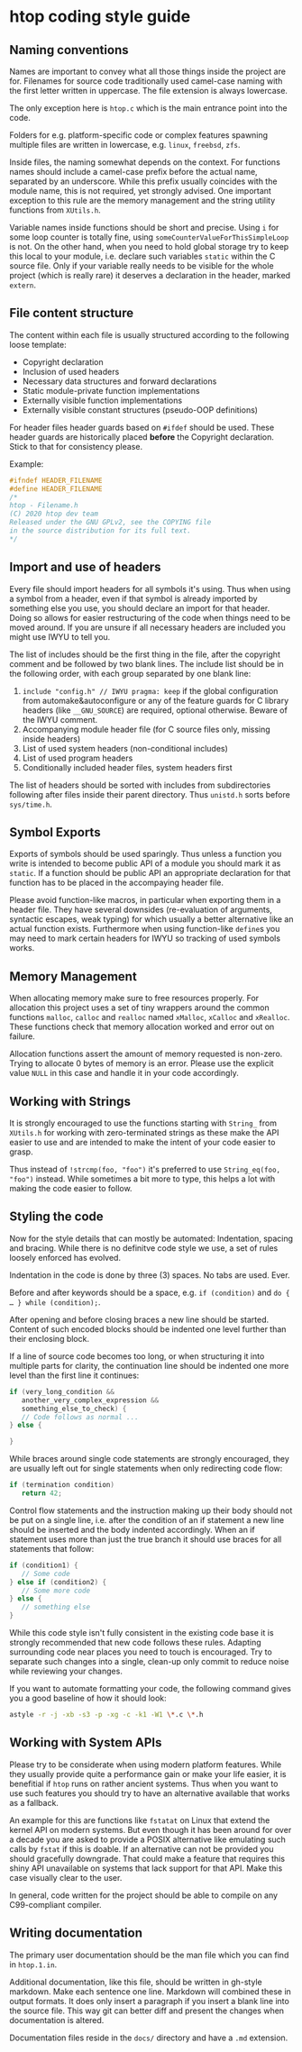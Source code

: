 htop coding style guide
=======================

Naming conventions
------------------

Names are important to convey what all those things inside the project are for.
Filenames for source code traditionally used camel-case naming with the first letter written in uppercase.
The file extension is always lowercase.

The only exception here is `htop.c` which is the main entrance point into the code.

Folders for e.g. platform-specific code or complex features spawning multiple files are written in lowercase, e.g. `linux`, `freebsd`, `zfs`.

Inside files, the naming somewhat depends on the context.
For functions names should include a camel-case prefix before the actual name, separated by an underscore.
While this prefix usually coincides with the module name, this is not required, yet strongly advised.
One important exception to this rule are the memory management and the string utility functions from `XUtils.h`.

Variable names inside functions should be short and precise.
Using `i` for some loop counter is totally fine, using `someCounterValueForThisSimpleLoop` is not.
On the other hand, when you need to hold global storage try to keep this local to your module, i.e. declare such variables `static` within the C source file.
Only if your variable really needs to be visible for the whole project (which is really rare) it deserves a declaration in the header, marked `extern`.

File content structure
----------------------

The content within each file is usually structured according to the following loose template:

* Copyright declaration
* Inclusion of used headers
* Necessary data structures and forward declarations
* Static module-private function implementations
* Externally visible function implementations
* Externally visible constant structures (pseudo-OOP definitions)

For header files header guards based on `#ifdef` should be used.
These header guards are historically placed **before** the Copyright declaration.
Stick to that for consistency please.

Example:

```c
#ifndef HEADER_FILENAME
#define HEADER_FILENAME
/*
htop - Filename.h
(C) 2020 htop dev team
Released under the GNU GPLv2, see the COPYING file
in the source distribution for its full text.
*/
```

Import and use of headers
-------------------------

Every file should import headers for all symbols it's using.
Thus when using a symbol from a header, even if that symbol is already imported by something else you use, you should declare an import for that header.
Doing so allows for easier restructuring of the code when things need to be moved around.
If you are unsure if all necessary headers are included you might use IWYU to tell you.

The list of includes should be the first thing in the file, after the copyright comment and be followed by two blank lines.
The include list should be in the following order, with each group separated by one blank line:

1. `include "config.h" // IWYU pragma: keep` if the global configuration
    from automake&autoconfigure or any of the feature guards for C library headers
    (like `__GNU_SOURCE`) are required, optional otherwise. Beware of the IWYU comment.
2. Accompanying module header file (for C source files only, missing inside headers)
3. List of used system headers (non-conditional includes)
4. List of used program headers
5. Conditionally included header files, system headers first

The list of headers should be sorted with includes from subdirectories following after files inside their parent directory.
Thus `unistd.h` sorts before `sys/time.h`.

Symbol Exports
--------------

Exports of symbols should be used sparingly.
Thus unless a function you write is intended to become public API of a module you should mark it as `static`.
If a function should be public API an appropriate declaration for that function has to be placed in the accompaying header file.

Please avoid function-like macros, in particular when exporting them in a header file.
They have several downsides (re-evaluation of arguments, syntactic escapes, weak typing) for which usually a better alternative like an actual function exists.
Furthermore when using function-like `define`s you may need to mark certain headers for IWYU so tracking of used symbols works.

Memory Management
-----------------

When allocating memory make sure to free resources properly.
For allocation this project uses a set of tiny wrappers around the common functions `malloc`, `calloc` and `realloc` named `xMalloc`, `xCalloc` and `xRealloc`.
These functions check that memory allocation worked and error out on failure.

Allocation functions assert the amount of memory requested is non-zero.
Trying to allocate 0 bytes of memory is an error.
Please use the explicit value `NULL` in this case and handle it in your code accordingly.

Working with Strings
--------------------

It is strongly encouraged to use the functions starting with `String_` from `XUtils.h` for working with zero-terminated strings as these make the API easier to use and are intended to make the intent of your code easier to grasp.

Thus instead of `!strcmp(foo, "foo")` it's preferred to use `String_eq(foo, "foo")` instead.
While sometimes a bit more to type, this helps a lot with making the code easier to follow.

Styling the code
----------------

Now for the style details that can mostly be automated: Indentation, spacing and bracing.
While there is no definitve code style we use, a set of rules loosely enforced has evolved.

Indentation in the code is done by three (3) spaces. No tabs are used. Ever.

Before and after keywords should be a space, e.g. `if (condition)` and `do { … } while (condition);`.

After opening and before closing braces a new line should be started.
Content of such encoded blocks should be indented one level further than their enclosing block.

If a line of source code becomes too long, or when structuring it into multiple parts for clarity, the continuation line should be indented one more level than the first line it continues:

```c
if (very_long_condition &&
   another_very_complex_expression &&
   something_else_to_check) {
   // Code follows as normal ...
} else {

}
```

While braces around single code statements are strongly encouraged, they are usually left out for single statements when only redirecting code flow:

```c
if (termination condition)
   return 42;
```

Control flow statements and the instruction making up their body should not be put on a single line, i.e. after the condition of an if statement a new line should be inserted and the body indented accordingly.
When an if statement uses more than just the true branch it should use braces for all statements that follow:

```c
if (condition1) {
   // Some code
} else if (condition2) {
   // Some more code
} else {
   // something else
}
```

While this code style isn't fully consistent in the existing code base it is strongly recommended that new code follows these rules.
Adapting surrounding code near places you need to touch is encouraged.
Try to separate such changes into a single, clean-up only commit to reduce noise while reviewing your changes.

If you want to automate formatting your code, the following command gives you a good baseline of how it should look:

```bash
astyle -r -j -xb -s3 -p -xg -c -k1 -W1 \*.c \*.h
```

Working with System APIs
------------------------

Please try to be considerate when using modern platform features.
While they usually provide quite a performance gain or make your life easier, it is benefitial if `htop` runs on rather ancient systems.
Thus when you want to use such features you should try to have an alternative available that works as a fallback.

An example for this are functions like `fstatat` on Linux that extend the kernel API on modern systems.
But even though it has been around for over a decade you are asked to provide a POSIX alternative like emulating such calls by `fstat` if this is doable.
If an alternative can not be provided you should gracefully downgrade. That could make a feature that requires this shiny API unavailable on systems that lack support for that API. Make this case visually clear to the user.

In general, code written for the project should be able to compile on any C99-compliant compiler.

Writing documentation
---------------------

The primary user documentation should be the man file which you can find in `htop.1.in`.

Additional documentation, like this file, should be written in gh-style markdown.
Make each sentence one line.
Markdown will combined these in output formats.
It does only insert a paragraph if you insert a blank line into the source file.
This way git can better diff and present the changes when documentation is altered.

Documentation files reside in the `docs/` directory and have a `.md` extension.

